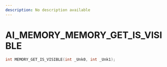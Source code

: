 ```yaml
---
description: No description available 
---
```


# AI_MEMORY\_MEMORY_GET_IS_VISIBLE

```cpp
int MEMORY_GET_IS_VISIBLE(int _Unk0, int _Unk1);
```